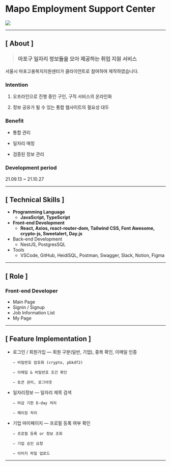 # Mapo Employment Support Center

<img src="https://user-images.githubusercontent.com/79898245/138797354-418d7b57-8855-466d-886e-f932bde435ab.png">

---

## **[ About ]**
> ### **마포구 일자리 정보들을 모아 제공하는 취업 지원 서비스**

서울시 마포고용복지지원센터가 클라이언트로 참여하여 제작하였습니다.

### Intention
1. 오프라인으로 진행 중인 구인, 구직 서비스의 온라인화

2. 정보 공유가 될 수 있는 통합 웹사이트의 필요성 대두

### Benefit
* 통합 관리

* 일자리 매칭

* 검증된 정보 관리

### Development period
21.09.13 ~ 21.10.27

---

## **[ Technical Skills ]**

*   **Programming Language**
    *   **JavaScript, TypeScript**
*   **Front-end Development**
    *   **React, Axios, react-router-dom, Tailwind CSS, Font Awesome, crypto-js, Sweetalert, Day.js**
*   Back-end Development
    *   NestJS, PostgresSQL
*   Tools
    *   VSCode, GitHub, HeidiSQL, Postman, Swagger, Slack, Notion, Figma

---

## **[ Role ]**
### **Front-end Developer**
* Main Page
* Signin / Signup
* Job Information List
* My Page

---

## **[ Feature Implementation ]**
- 로그인 / 회원가입
      — 회원 구분(일반, 기업), 중복 확인, 이메일 인증
    
      — 비밀번호 암호화 (crypto, pbkdf2)
      
      — 이메일 & 비밀번호 조건 확인
      
      — 토큰 관리, 로그아웃

- 일자리정보
      — 일자리 제목 검색
    
      — 마감 기한 D-day 처리
      
      — 페이징 처리

- 기업 마이페이지
      — 프로필 등록 여부 확인
    
      — 프로필 등록 or 정보 조회
      
      — 기업 승인 요청
      
      — 이미지 파일 업로드

---
